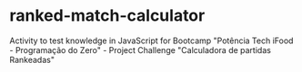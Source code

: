 # ranked-match-calculator
Activity to test knowledge in JavaScript for Bootcamp "Potência Tech iFood - Programação do Zero" - Project Challenge "Calculadora de partidas Rankeadas"
